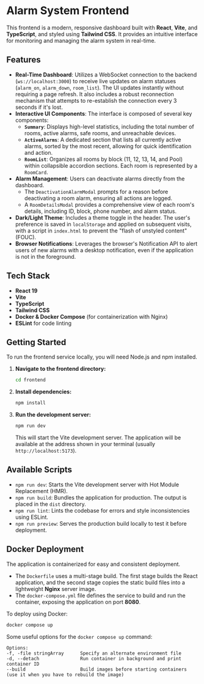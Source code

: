 # Alarm System Frontend

This frontend is a modern, responsive dashboard built with **React**, **Vite**, and **TypeScript**, and styled using **Tailwind CSS**. It provides an intuitive interface for monitoring and managing the alarm system in real-time.

## Features

-   **Real-Time Dashboard**: Utilizes a WebSocket connection to the backend (`ws://localhost:3000`) to receive live updates on alarm statuses (`alarm_on`, `alarm_down`, `room_list`). The UI updates instantly without requiring a page refresh. It also includes a robust reconnection mechanism that attempts to re-establish the connection every 3 seconds if it's lost.
-   **Interactive UI Components**: The interface is composed of several key components:
    -   **`Summary`**: Displays high-level statistics, including the total number of rooms, active alarms, safe rooms, and unreachable devices.
    -   **`ActiveAlarms`**: A dedicated section that lists all currently active alarms, sorted by the most recent, allowing for quick identification and action.
    -   **`RoomList`**: Organizes all rooms by block (11, 12, 13, 14, and Pool) within collapsible accordion sections. Each room is represented by a `RoomCard`.
-   **Alarm Management**: Users can deactivate alarms directly from the dashboard.
    -   The `DeactivationAlarmModal` prompts for a reason before deactivating a room alarm, ensuring all actions are logged.
    -   A `RoomDetailsModal` provides a comprehensive view of each room's details, including ID, block, phone number, and alarm status.
-   **Dark/Light Theme**: Includes a theme toggle in the header. The user's preference is saved in `localStorage` and applied on subsequent visits, with a script in `index.html` to prevent the "flash of unstyled content" (FOUC).
-   **Browser Notifications**: Leverages the browser's Notification API to alert users of new alarms with a desktop notification, even if the application is not in the foreground.

## Tech Stack

-   **React 19**
-   **Vite**
-   **TypeScript**
-   **Tailwind CSS**
-   **Docker & Docker Compose** (for containerization with Nginx)
-   **ESLint** for code linting

## Getting Started

To run the frontend service locally, you will need Node.js and npm installed.

1.  **Navigate to the frontend directory:**
    ```bash
    cd frontend
    ```

2.  **Install dependencies:**
    ```bash
    npm install
    ```

3.  **Run the development server:**
    ```bash
    npm run dev
    ```
    This will start the Vite development server. The application will be available at the address shown in your terminal (usually `http://localhost:5173`).

## Available Scripts

-   `npm run dev`: Starts the Vite development server with Hot Module Replacement (HMR).
-   `npm run build`: Bundles the application for production. The output is placed in the `dist` directory.
-   `npm run lint`: Lints the codebase for errors and style inconsistencies using ESLint.
-   `npm run preview`: Serves the production build locally to test it before deployment.

## Docker Deployment

The application is containerized for easy and consistent deployment.

-   The `Dockerfile` uses a multi-stage build. The first stage builds the React application, and the second stage copies the static build files into a lightweight **Nginx** server image.
-   The `docker-compose.yml` file defines the service to build and run the container, exposing the application on port **8080**.

To deploy using Docker:
```bash
docker compose up
```
Some useful options for the ``` docker compose up ``` command:
```
Options:
-f, -file stringArray      Specify an alternate environment file
-d, --detach               Run container in background and print container ID
--build                    Build images before starting containers (use it when you have to rebuild the image)
```